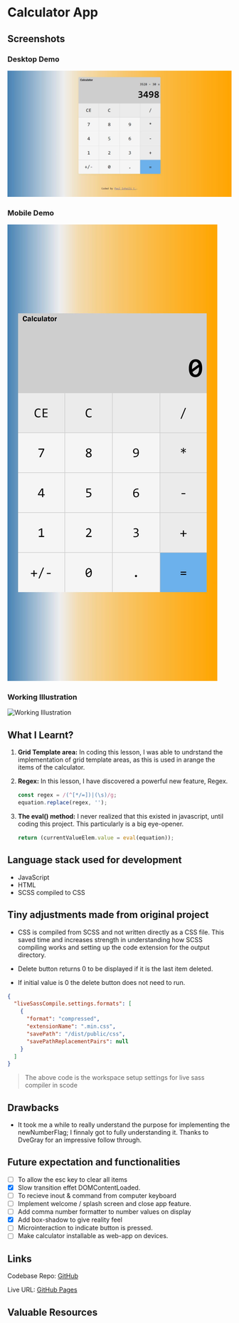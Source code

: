 # Calculator App

## Screenshots

### Desktop Demo

![Desktop Demo](https://github.com/mrpaulishaili/calculator-app/blob/main/dist/public/media/desktop-view.jpg)

### Mobile Demo

![Mobile Demo](https://github.com/mrpaulishaili/calculator-app/blob/main/dist/public/media/mobile-view.jpg)

### Working Illustration

![Working Illustration](https://github.com/mrpaulishaili/calculator-app/blob/main/dist/public/media/illustration-calculator-app.gif)

## What I Learnt?

1. **Grid Template area:**
   In coding this lesson, I was able to undrstand the implementation of grid template areas, as this is used in arange the items of the calculator.

2. **Regex:**
   In this lesson, I have discovered a powerful new feature, Regex.

   ```js
   const regex = /(^[*/=])|(\s)/g;
   equation.replace(regex, '');
   ```

3. **The eval() method:** I never realized that this existed in javascript, until coding this project. This particularly is a big eye-opener.

   ```js
   return (currentValueElem.value = eval(equation));
   ```

## Language stack used for development

- JavaScript
- HTML
- SCSS compiled to CSS

## Tiny adjustments made from original project

- CSS is compiled from SCSS and not written directly as a CSS file. This saved time and increases strength in understanding how SCSS compiling works and setting up the code extension for the output directory.

- Delete button returns 0 to be displayed if it is the last item deleted.

- If initial value is 0 the delete button does not need to run.

```json
{
  "liveSassCompile.settings.formats": [
    {
      "format": "compressed",
      "extensionName": ".min.css",
      "savePath": "/dist/public/css",
      "savePathReplacementPairs": null
    }
  ]
}
```

> The above code is the workspace setup settings for live sass compiler in scode

## Drawbacks

- It took me a while to really understand the purpose for implementing the newNumberFlag; I finnaly got to fully understanding it. Thanks to DveGray for an impressive follow through.

## Future expectation and functionalities

- [ ] To allow the esc key to clear all items
- [x] Slow transition effet DOMContentLoaded.
- [ ] To recieve inout & command from computer keyboard
- [ ] Implement welcome / splash screen and close app feature.
- [ ] Add comma number formatter to number values on display
- [x] Add box-shadow to give reality feel
- [ ] Microinteraction to indicate button is pressed.
- [ ] Make calculator installable as web-app on devices.

## Links

Codebase Repo: [GitHub](https://github.com/mrpaulishaili/calculator-app)

Live URL: [GitHub Pages](https://mrpaulishaili.github.io/calculator-app/dist/)

## Valuable Resources

<!-- TODO: Add link to project: Dave Gray -->
